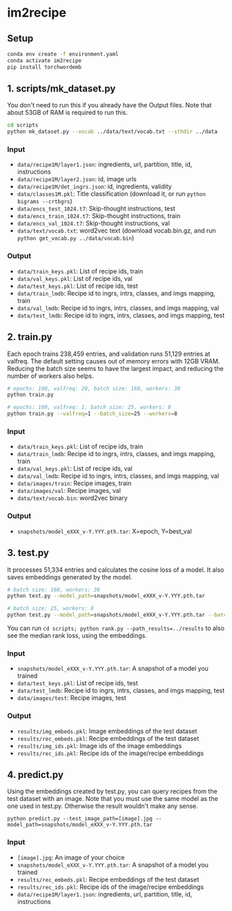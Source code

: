 # im2recipe

## Setup
```bash
conda env create -f environment.yaml
conda activate im2recipe
pip install torchwordemb
```

## 1. scripts/mk\_dataset.py

You don't need to run this if you already have the Output files.
Note that about 53GB of RAM is required to run this.

```bash
cd scripts
python mk_dataset.py --vocab ../data/text/vocab.txt --sthdir ../data
```

### Input
* `data/recipe1M/layer1.json`: ingredients, url, partition, title, id, instructions
* `data/recipe1M/layer2.json`: id, image urls
* `data/recipe1M/det_ingrs.json`: id, ingredients, validity
* `data/classes1M.pkl`: Title classification (download it, or run `python bigrams --crtbgrs`)
* `data/encs_test_1024.t7`: Skip-thought instructions, test
* `data/encs_train_1024.t7`: Skip-thought instructions, train
* `data/encs_val_1024.t7`: Skip-thought instructions, val
* `data/text/vocab.txt`: word2vec text (download vocab.bin.gz, and run `python get_vocab.py ../data/vocab.bin`)

### Output

* `data/train_keys.pkl`: List of recipe ids, train
* `data/val_keys.pkl`: List of recipe ids, val
* `data/test_keys.pkl`: List of recipe ids, test
* `data/train_lmdb`: Recipe id to ingrs, intrs, classes, and imgs mapping, train
* `data/val_lmdb`: Recipe id to ingrs, intrs, classes, and imgs mapping, val
* `data/test_lmdb`: Recipe id to ingrs, intrs, classes, and imgs mapping, test

## 2. train.py

Each epoch trains 238,459 entries, and validation runs 51,129 entries at valfreq.
The default setting causes out of memory errors with 12GB VRAM.
Reducing the batch size seems to have the largest impact, and reducing the number of workers also helps.

```bash
# epochs: 100, valfreq: 20, batch size: 160, workers: 30
python train.py

# epochs: 100, valfreq: 1, batch size: 25, workers: 8
python train.py --valfreq=1 --batch_size=25 --workers=8
```

### Input
* `data/train_keys.pkl`: List of recipe ids, train
* `data/train_lmdb`: Recipe id to ingrs, intrs, classes, and imgs mapping, train
* `data/val_keys.pkl`: List of recipe ids, val
* `data/val_lmdb`: Recipe id to ingrs, intrs, classes, and imgs mapping, val
* `data/images/train`: Recipe images, train
* `data/images/val`: Recipe images, val
* `data/text/vocab.bin`: word2vec binary

### Output
* `snapshots/model_eXXX_v-Y.YYY.pth.tar`: X=epoch, Y=best\_val

## 3. test.py

It processes 51,334 entries and calculates the cosine loss of a model.
It also saves embeddings generated by the model.

```bash
# batch size: 160, workers: 30
python test.py --model_path=snapshots/model_eXXX_v-Y.YYY.pth.tar

# batch size: 25, workers: 8
python test.py --model_path=snapshots/model_eXXX_v-Y.YYY.pth.tar --batch_size=25 --workers=8
```

You can run `cd scripts; python rank.py --path_results=../results` to also see the median rank loss, using the embeddings.

### Input
* `snapshots/model_eXXX_v-Y.YYY.pth.tar`: A snapshot of a model you trained
* `data/test_keys.pkl`: List of recipe ids, test
* `data/test_lmdb`: Recipe id to ingrs, intrs, classes, and imgs mapping, test
* `data/images/test`: Recipe images, test

### Output
* `results/img_embeds.pkl`: Image embeddings of the test dataset
* `results/rec_embeds.pkl`: Recipe embeddings of the test dataset
* `results/img_ids.pkl`: Image ids of the image embeddings
* `results/rec_ids.pkl`: Recipe ids of the image/recipe embeddings

## 4. predict.py

Using the embeddings created by test.py, you can query recipes from the test dataset with an image.
Note that you must use the same model as the one used in test.py. Otherwise the result wouldn't make any sense.

```
python predict.py --test_image_path=[image].jpg --model_path=snapshots/model_eXXX_v-Y.YYY.pth.tar
```

### Input
* `[image].jpg`: An image of your choice
* `snapshots/model_eXXX_v-Y.YYY.pth.tar`: A snapshot of a model you trained
* `results/rec_embeds.pkl`: Recipe embeddings of the test dataset
* `results/rec_ids.pkl`: Recipe ids of the image/recipe embeddings
* `data/recipe1M/layer1.json`: ingredients, url, partition, title, id, instructions
